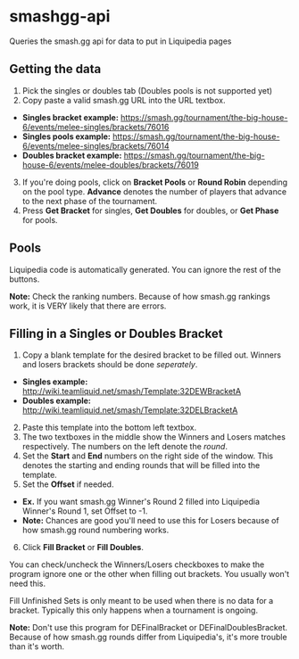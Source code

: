 # smashgg-api
Queries the smash.gg api for data to put in Liquipedia pages

## Getting the data
1. Pick the singles or doubles tab (Doubles pools is not supported yet)
2. Copy paste a valid smash.gg URL into the URL textbox.
  * **Singles bracket example:** https://smash.gg/tournament/the-big-house-6/events/melee-singles/brackets/76016
  * **Singles pools example:** https://smash.gg/tournament/the-big-house-6/events/melee-singles/brackets/76014
  * **Doubles bracket example:** https://smash.gg/tournament/the-big-house-6/events/melee-doubles/brackets/76019
3. If you're doing pools, click on **Bracket Pools** or **Round Robin** depending on the pool type. **Advance** denotes the number of players that advance to the next phase of the tournament. 
4. Press **Get Bracket** for singles, **Get Doubles** for doubles, or **Get Phase** for pools.

## Pools
Liquipedia code is automatically generated. You can ignore the rest of the buttons.

**Note:** Check the ranking numbers. Because of how smash.gg rankings work, it is VERY likely that there are errors.

## Filling in a Singles or Doubles Bracket
1. Copy a blank template for the desired bracket to be filled out. Winners and losers brackets should be done *seperately*.
  * **Singles example:** http://wiki.teamliquid.net/smash/Template:32DEWBracketA
  * **Doubles example:** http://wiki.teamliquid.net/smash/Template:32DELBracketA
2. Paste this template into the bottom left textbox.
3. The two textboxes in the middle show the Winners and Losers matches respectively. The numbers on the left denote the *round*.
4. Set the **Start** and **End** numbers on the right side of the window. This denotes the starting and ending rounds that will be filled into the template.
5. Set the **Offset** if needed.
  * **Ex.** If you want smash.gg Winner's Round 2 filled into Liquipedia Winner's Round 1, set Offset to -1.
  * **Note:** Chances are good you'll need to use this for Losers because of how smash.gg round numbering works.
6. Click **Fill Bracket** or **Fill Doubles**.

You can check/uncheck the Winners/Losers checkboxes to make the program ignore one or the other when filling out brackets. You usually won't need this.

Fill Unfinished Sets is only meant to be used when there is no data for a bracket. Typically this only happens when a tournament is ongoing.

**Note:** Don't use this program for DEFinalBracket or DEFinalDoublesBracket. Because of how smash.gg rounds differ from Liquipedia's, it's more trouble than it's worth.
